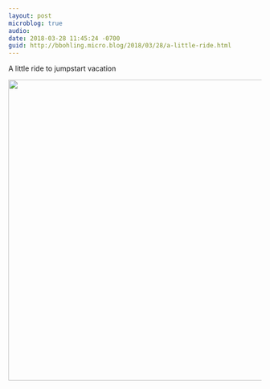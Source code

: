 ```yaml
---
layout: post
microblog: true
audio: 
date: 2018-03-28 11:45:24 -0700
guid: http://bbohling.micro.blog/2018/03/28/a-little-ride.html
---
```

A little ride to jumpstart vacation

<img src="http://micro.brandonbohling.com/uploads/2018/63ce26c6aa.jpg" width="600" height="599" />
